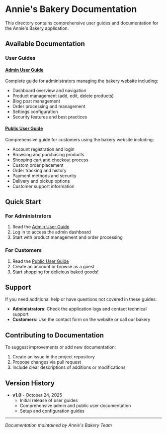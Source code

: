 # Annie's Bakery Documentation

This directory contains comprehensive user guides and documentation for the Annie's Bakery application.

## Available Documentation

### User Guides

#### [Admin User Guide](./ADMIN_USER_GUIDE.md)
Complete guide for administrators managing the bakery website including:
- Dashboard overview and navigation
- Product management (add, edit, delete products)
- Blog post management
- Order processing and management
- Settings configuration
- Security features and best practices

#### [Public User Guide](./PUBLIC_USER_GUIDE.md)
Comprehensive guide for customers using the bakery website including:
- Account registration and login
- Browsing and purchasing products
- Shopping cart and checkout process
- Custom order placement
- Order tracking and history
- Payment methods and security
- Delivery and pickup options
- Customer support information

## Quick Start

### For Administrators
1. Read the [Admin User Guide](./ADMIN_USER_GUIDE.md)
2. Log in to access the admin dashboard
3. Start with product management and order processing

### For Customers
1. Read the [Public User Guide](./PUBLIC_USER_GUIDE.md)
2. Create an account or browse as a guest
3. Start shopping for delicious baked goods!

## Support

If you need additional help or have questions not covered in these guides:

- **Administrators**: Check the application logs and contact technical support
- **Customers**: Use the contact form on the website or call our bakery

## Contributing to Documentation

To suggest improvements or add new documentation:

1. Create an issue in the project repository
2. Propose changes via pull request
3. Include clear descriptions of additions or modifications

## Version History

- **v1.0** - October 24, 2025
  - Initial release of user guides
  - Comprehensive admin and public user documentation
  - Setup and configuration guides

---

*Documentation maintained by Annie's Bakery Team*